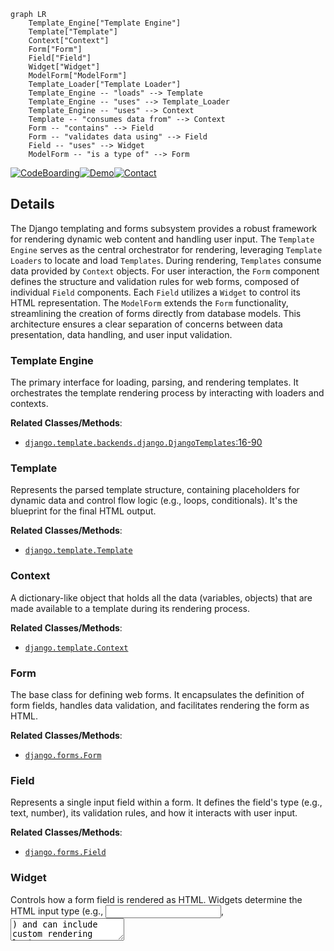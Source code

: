 ```mermaid
graph LR
    Template_Engine["Template Engine"]
    Template["Template"]
    Context["Context"]
    Form["Form"]
    Field["Field"]
    Widget["Widget"]
    ModelForm["ModelForm"]
    Template_Loader["Template Loader"]
    Template_Engine -- "loads" --> Template
    Template_Engine -- "uses" --> Template_Loader
    Template_Engine -- "uses" --> Context
    Template -- "consumes data from" --> Context
    Form -- "contains" --> Field
    Form -- "validates data using" --> Field
    Field -- "uses" --> Widget
    ModelForm -- "is a type of" --> Form
```

[![CodeBoarding](https://img.shields.io/badge/Generated%20by-CodeBoarding-9cf?style=flat-square)](https://github.com/CodeBoarding/GeneratedOnBoardings)[![Demo](https://img.shields.io/badge/Try%20our-Demo-blue?style=flat-square)](https://www.codeboarding.org/demo)[![Contact](https://img.shields.io/badge/Contact%20us%20-%20contact@codeboarding.org-lightgrey?style=flat-square)](mailto:contact@codeboarding.org)

## Details

The Django templating and forms subsystem provides a robust framework for rendering dynamic web content and handling user input. The `Template Engine` serves as the central orchestrator for rendering, leveraging `Template Loaders` to locate and load `Templates`. During rendering, `Templates` consume data provided by `Context` objects. For user interaction, the `Form` component defines the structure and validation rules for web forms, composed of individual `Field` components. Each `Field` utilizes a `Widget` to control its HTML representation. The `ModelForm` extends the `Form` functionality, streamlining the creation of forms directly from database models. This architecture ensures a clear separation of concerns between data presentation, data handling, and user input validation.

### Template Engine
The primary interface for loading, parsing, and rendering templates. It orchestrates the template rendering process by interacting with loaders and contexts.


**Related Classes/Methods**:

- <a href="https://github.com/django/django/blob/main/django/template/backends/django.py#L16-L90" target="_blank" rel="noopener noreferrer">`django.template.backends.django.DjangoTemplates`:16-90</a>


### Template
Represents the parsed template structure, containing placeholders for dynamic data and control flow logic (e.g., loops, conditionals). It's the blueprint for the final HTML output.


**Related Classes/Methods**:

- <a href="https://github.com/django/django/blob/main/django/template/base.py" target="_blank" rel="noopener noreferrer">`django.template.Template`</a>


### Context
A dictionary-like object that holds all the data (variables, objects) that are made available to a template during its rendering process.


**Related Classes/Methods**:

- <a href="https://github.com/django/django/blob/main/django/template/context.py" target="_blank" rel="noopener noreferrer">`django.template.Context`</a>


### Form
The base class for defining web forms. It encapsulates the definition of form fields, handles data validation, and facilitates rendering the form as HTML.


**Related Classes/Methods**:

- <a href="https://github.com/django/django/blob/main/django/forms/forms.py" target="_blank" rel="noopener noreferrer">`django.forms.Form`</a>


### Field
Represents a single input field within a form. It defines the field's type (e.g., text, number), its validation rules, and how it interacts with user input.


**Related Classes/Methods**:

- <a href="https://github.com/django/django/blob/main/django/forms/fields.py" target="_blank" rel="noopener noreferrer">`django.forms.Field`</a>


### Widget
Controls how a form field is rendered as HTML. Widgets determine the HTML input type (e.g., <input type="text">, <textarea>) and can include custom rendering logic.


**Related Classes/Methods**:

- <a href="https://github.com/django/django/blob/main/django/forms/widgets.py" target="_blank" rel="noopener noreferrer">`django.forms.Widget`</a>


### ModelForm
A specialized type of Form that automatically generates form fields and validation rules directly from a Django model definition, simplifying CRUD operations.


**Related Classes/Methods**:

- <a href="https://github.com/django/django/blob/main/django/forms/models.py" target="_blank" rel="noopener noreferrer">`django.forms.ModelForm`</a>


### Template Loader
Responsible for locating and loading template files from various configured sources (e.g., file system paths, installed applications).


**Related Classes/Methods**:

- <a href="https://github.com/django/django/blob/main/django/template/loaders/base.py#L4-L51" target="_blank" rel="noopener noreferrer">`django.template.loaders.base.Loader`:4-51</a>




### [FAQ](https://github.com/CodeBoarding/GeneratedOnBoardings/tree/main?tab=readme-ov-file#faq)